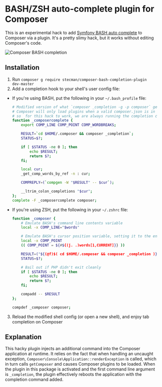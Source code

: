 # BASH/ZSH auto-complete plugin for Composer

This is an experimental hack to add [Symfony BASH auto complete](https://github.com/stecman/symfony-console-completion) to Composer via a plugin. It's a pretty slimy hack, but it works without editing Composer's code.

![Composer BASH completion](https://i.imgur.com/MoDWkby.gif)

## Installation

1. Run `composer g require stecman/composer-bash-completion-plugin dev-master`
2. Add a completion hook to your shell's user config file:
  - If you're using BASH, put the following in your `~/.bash_profile` file:

    ```bash
    # Modified version of what `composer _completion -g -p composer` generates
    # Composer will only load plugins when a valid composer.json is in its working directory,
    # so  for this hack to work, we are always running the completion command in ~/.composer
    function _composercomplete {
        export COMP_LINE COMP_POINT COMP_WORDBREAKS;

        RESULT=`cd $HOME/.composer && composer _completion`;
        STATUS=$?;

        if [ $STATUS -ne 0 ]; then
            echo $RESULT;
            return $?;
        fi;

        local cur;
        _get_comp_words_by_ref -n : cur;

        COMPREPLY=(`compgen -W "$RESULT" -- $cur`);

        __ltrim_colon_completions "$cur";
    };
    complete -F _composercomplete composer;
    ```
  - If you're using ZSH, put the following in your `~/.zshrc` file:
    
    ```bash
    function _composer {
        # Emulate BASH's command line contents variable
        local -x COMP_LINE="$words"
    
        # Emulate BASH's cursor position variable, setting it to the end of the current word.
        local -x COMP_POINT
        (( COMP_POINT = ${#${(j. .)words[1,CURRENT]}} ))
    
        RESULT=("${(@f)$( cd $HOME/.composer && composer _completion )}")
        STATUS=$?;
    
        # Bail out if PHP didn't exit cleanly
        if [ $STATUS -ne 0 ]; then
            echo $RESULT;
            return $?;
        fi;
    
        compadd -- $RESULT
    };
    
    compdef _composer composer;
    ```
3. Reload the modified shell config (or open a new shell), and enjoy tab completion on Composer

## Explanation

This hacky plugin injects an additional command into the Composer application at runtime. It relies on the fact that when handling an uncaught exception, `Composer\Console\Application::renderException` is called, which in turn calls `getComposer` and causes Composer plugins to be loaded. When the plugin in this package is activated and the first command line argument is `_completion`, the plugin effectively reboots the application with the completion command added.
